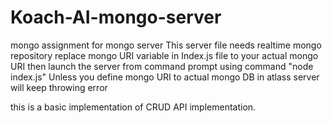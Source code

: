 # Koach-AI-mongo-server
mongo assignment for mongo server
This server file needs realtime mongo repository replace mongo URI variable in Index.js file to your actual mongo URI
then launch the server from command prompt using command "node index.js"
Unless you define mongo URI to actual mongo DB in atlass server will keep throwing error

this is a basic implementation of CRUD API implementation.
